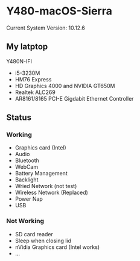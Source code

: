 # Y480-macOS-Sierra
Current System Version: 10.12.6

## My latptop
Y480N-IFI
- i5-3230M
- HM76 Express
- HD Graphics 4000 and NVIDIA GT650M
- Realtek ALC269
- AR8161/8165 PCI-E Gigdabit Ethernet Controller

## Status

### Working
- Graphics card (Intel)
- Audio
- Bluetooth
- WebCam
- Battery Management
- Backlight
- Wried Network (not test)
- Wireless Network (Replaced)
- Power Nap
- USB


### Not Working
- SD card reader
- Sleep when closing lid
- nVidia Graphics card (Intel works)
- ...



